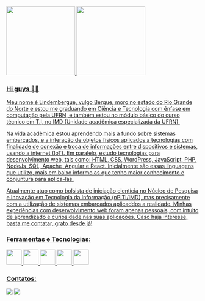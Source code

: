 <div>
<a href="https://github.com/LindembergueFrank">
<img height="180em" src="https://github-readme-stats.vercel.app/api/top-langs/?username=LindembergueFrank&layout=compact&langs_count=7&theme=dracula"/>
<img height="180em" src="https://github-readme-stats.vercel.app/api?username=LindembergueFrank&show_icons=true&theme=dracula&include_all_commits=true&count_private=true"/>
</div>

### Hi guys 👋😄

Meu nome é Lindembergue, vulgo Bergue, moro no estado do Rio Grande do Norte e estou me graduando em Ciência e Tecnologia com ênfase em computação pela UFRN, e também estou no módulo básico do curso técnico em T.I, no IMD (Unidade acadêmica especializada da UFRN).

Na vida acadêmica estou aprendendo mais a fundo sobre sistemas embarcados, e a interação de objetos físicos aplicados a tecnologias com finalidade de conexão e troca de informações entre dispositivos e sistemas, usando a internet (IoT). Em paralelo, estudo tecnologias para desenvolvimento web, tais como: HTML, CSS, WordPress, JavaScript, PHP, NodeJs, SQL, Apache, Angular e React. Inicialmente são essas linguagens que utilizo, mais em baixo informo as que tenho maior conhecimento e conjuntura para aplica-lás.

Atualmente atuo como bolsista de iniciação cientícia no Núcleo de Pesquisa e Inovação em Tecnologia da Informação (nPITI/IMD), mas precisamente com a utilização de sistemas embarcados aplicaddos a realidade. Minhas experiências com desenvolvimento web foram apenas pessoais, com intuito de aprendizado e curiosidade nas suas aplicações. Caso haja interesse, basta me contatar, grato desde já!

### Ferramentas e Tecnologias:

<img src="https://img.icons8.com/color/344/html-5--v1.png" width="40" height="40"/> <img src="https://img.icons8.com/color/344/css3.png" width="40" height="40"> <img src="https://img.icons8.com/color/344/javascript--v1.png" width="40" height="40"/> <img src="https://img.icons8.com/color/344/wordpress.png" width="40" height="40"/> <img src="https://img.icons8.com/external-others-iconmarket/344/external-cpp-file-types-others-iconmarket-4.png" width="40" height="40"/>

### Contatos:

<div>
<a href = "mailto:contato@LindembergFrank"><img src="https://img.shields.io/badge/Gmail-D14836?style=for-the-badge&logo=gmail&logoColor=white" target="_blank"></a>
<a href="https://www.linkedin.com/in/LindembergueFrank" target="_blank"><img src="https://img.shields.io/badge/-LinkedIn-%230077B5?style=for-the-badge&logo=linkedin&logoColor=white" target="_blank"></a>   
</div>
